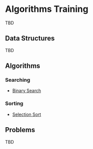 # Algorithms Training

TBD

## Data Structures

TBD

## Algorithms

### Searching
  - [Binary Search](algorithms/searching/binary_search/description.md)

### Sorting
  - [Selection Sort](algorithms/sorting/selection_sort/description.md)

## Problems

TBD
